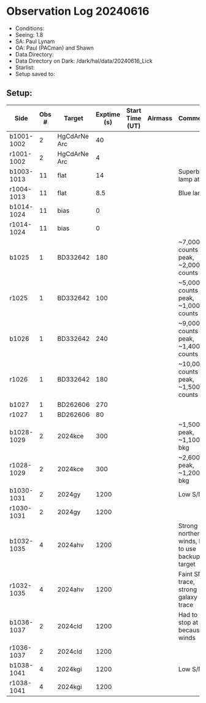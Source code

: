 # Observation Log 20240616

* Conditions: 
* Seeing: 1.8
* SA: Paul Lynam
* OA: Paul (PACman) and Shawn
* Data Directory: 
* Data Directory on Dark: /dark/hal/data/20240616_Lick
* Starlist: 
* Setup saved to: 

## Setup: 


| Side | Obs #     | Target    | Exptime (s) | Start Time (UT) | Airmass | Comments                                                   |
|------|-----------|-----------|-------------|-----------------|---------|------------------------------------------------------------|
|b1001-1002|2|HgCdArNe Arc      |40| |||
|r1001-1002|2|HgCdArNe Arc     |4| |||
|b1003-1013|11|flat      |14| ||Superblue lamp at 80|
|r1004-1013|11|flat      |8.5| ||Blue lamp|
|b1014-1024|11|bias      |0| |||
|r1014-1024|11|bias      |0| |||
|b1025|1|BD332642      |180| ||~7,000 counts peak, ~2,000 counts bkg|
|r1025|1|BD332642      |100| ||~5,000 counts peak, ~1,000 counts bkg|
|b1026|1|BD332642      |240| ||~9,000 counts peak, ~1,400 counts bkg|
|r1026|1|BD332642      |180| ||~10,000 counts peak, ~1,500 counts bkg|
|b1027|1|BD262606      |270| |||
|r1027|1|BD262606      |80| |||
|b1028-1029|2|2024kce      |300| ||~1,500 peak, ~1,100 bkg|
|r1028-1029|2|2024kce      |300| ||~2,600 peak, ~1,200 bkg|
|b1030-1031|2|2024gy      |1200| ||Low S/N|
|r1030-1031|2|2024gy      |1200| |||
|b1032-1035|4|2024ahv      |1200| ||Strong northern winds, had to use backup target|
|r1032-1035|4|2024ahv      |1200| ||Faint SN trace, strong galaxy trace|
|b1036-1037|2|2024cld      |1200| ||Had to stop at 2 because of winds|
|r1036-1037|2|2024cld      |1200| |||
|b1038-1041|4|2024kgi      |1200| ||Low S/N|
|r1038-1041|4|2024kgi      |1200| |||
